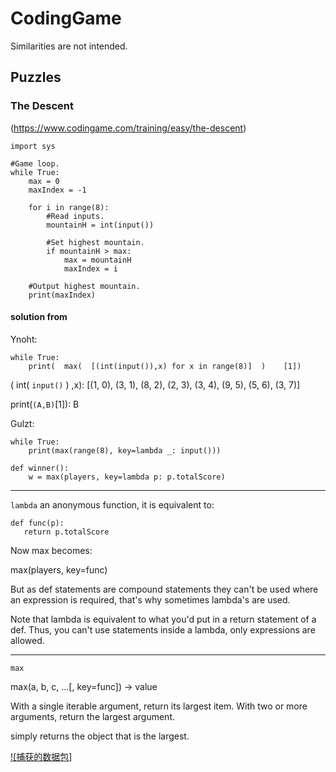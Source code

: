 # CodingGame

Similarities are not intended.

## Puzzles

### The Descent
(https://www.codingame.com/training/easy/the-descent)

```
import sys

#Game loop.
while True:
    max = 0
    maxIndex = -1

    for i in range(8):
        #Read inputs.
        mountainH = int(input())

        #Set highest mountain.
        if mountainH > max:
            max = mountainH
            maxIndex = i

    #Output highest mountain.
    print(maxIndex)
```


#### solution from

Ynoht:

```
while True:
    print(  max(  [(int(input()),x) for x in range(8)]  )    [1])
```

( int( `input()` )  ,x):  [(1, 0), (3, 1), (8, 2), (2, 3), (3, 4), (9, 5), (5, 6), (3, 7)]

print(`(A,B)`[1]): B


Gulzt:

```
while True:
    print(max(range(8), key=lambda _: input()))
```

```
def winner():
    w = max(players, key=lambda p: p.totalScore)
```

---

`lambda`
an anonymous function, it is equivalent to:

```
def func(p):
   return p.totalScore     
```

Now max becomes:

max(players, key=func)

But as def statements are compound statements they can't be used where an expression is required, that's why sometimes lambda's are used.

Note that lambda is equivalent to what you'd put in a return statement of a def. Thus, you can't use statements inside a lambda, only expressions are allowed.

---

`max`

max(a, b, c, ...[, key=func]) -> value

With a single iterable argument, return its largest item. With two or more arguments, return the largest argument.

simply returns the object that is the largest.


[![捕获的数据包]](https://wizardforcel.gitbooks.io/daxueba-kali-linux-tutorial/content/ "58")
